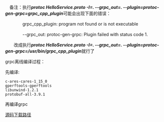 

　备注：执行***protoc HelloService.proto -I=. --grpc_out=. --plugin=protoc-gen-grpc=grpc_cpp_plugin***可能会出现下面的错误：

　　　　grpc_cpp_plugin: program not found or is not executable

　　　　--grpc_out: protoc-gen-grpc: Plugin failed with status code 1.

　　改成执行***protoc HelloService.proto -I=. --grpc_out=. --plugin=protoc-gen-grpc=/usr/bin/grpc_cpp_plugin***就行了

grpc离线编译过程：

先编译:

```
c-ares-cares-1_15_0
gperftools-gperftools
libunwind-1.2.1
protobuf-all-3.9.1
```

再编译grpc

[源码下载路径]( https://github.com/Snail-code/Other-Code/blob/master/other-code/ "百度链接")

